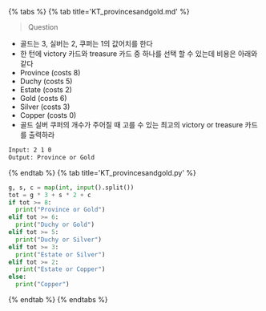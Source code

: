 {% tabs %}
{% tab title='KT_provincesandgold.md' %}

> Question

* 골드는 3, 실버는 2, 쿠퍼는 1의 값어치를 한다
* 한 턴에 victory 카드와 treasure 카드 중 하나를 선택 할 수 있는데 비용은 아래와 같다
* Province (costs 8)
* Duchy (costs 5)
* Estate (costs 2)
* Gold (costs 6)
* Silver (costs 3)
* Copper (costs 0)
* 골드 실버 쿠퍼의 개수가 주어질 때 고를 수 있는 최고의 victory or treasure 카드를 출력하라

```txt
Input: 2 1 0
Output: Province or Gold
```

{% endtab %}
{% tab title='KT_provincesandgold.py' %}

```py
g, s, c = map(int, input().split())
tot = g * 3 + s * 2 + c
if tot >= 8:
  print("Province or Gold")
elif tot >= 6:
  print("Duchy or Gold")
elif tot >= 5:
  print("Duchy or Silver")
elif tot >= 3:
  print("Estate or Silver")
elif tot >= 2:
  print("Estate or Copper")
else:
  print("Copper")
```

{% endtab %}
{% endtabs %}
